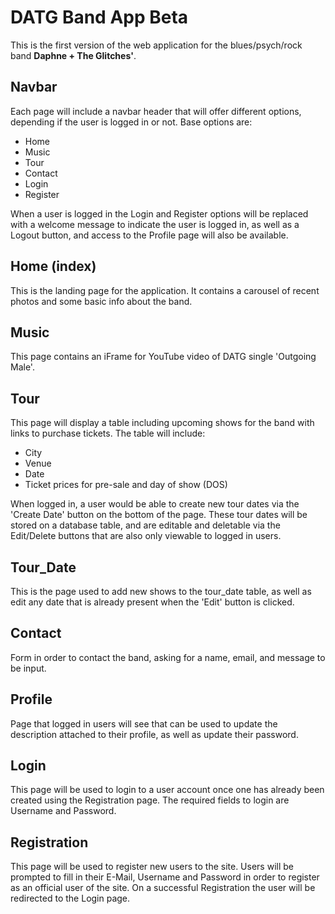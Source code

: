 # DATG Band App Beta

This is the first version of the web application for the blues/psych/rock band **Daphne + The Glitches'**.

## Navbar

Each page will include a navbar header that will offer different options, depending if the user is logged in or not.
Base options are:

- Home
- Music
- Tour
- Contact
- Login
- Register

When a user is logged in the Login and Register options will be replaced with a welcome message to indicate the user is
logged in, as well as a Logout button, and access to the Profile page will also be available.

## Home (index)

This is the landing page for the application. It contains a carousel of recent photos and some basic info about the
band.

## Music

This page contains an iFrame for YouTube video of DATG single 'Outgoing Male'.

## Tour

This page will display a table including upcoming shows for the band with links to purchase tickets. The table will
include:

- City
- Venue
- Date
- Ticket prices for pre-sale and day of show (DOS)

When logged in, a user would be able to create new tour dates via the 'Create Date' button on the bottom of the page.
These tour dates will be stored on a database table, and are editable and deletable via the Edit/Delete buttons that are
also only viewable to logged in users.

## Tour_Date

This is the page used to add new shows to the tour_date table, as well as edit any date that is already present when
the 'Edit' button is clicked.

## Contact

Form in order to contact the band, asking for a name, email, and message to be input.

## Profile

Page that logged in users will see that can be used to update the description attached to their profile, as well as update their password.

## Login

This page will be used to login to a user account once one has already been created using the Registration page. The
required fields to login are Username and Password.

## Registration

This page will be used to register new users to the site. Users will be prompted to fill in their E-Mail, Username and
Password in order to register as an official user of the site. On a successful Registration the user will be redirected
to the Login page.
